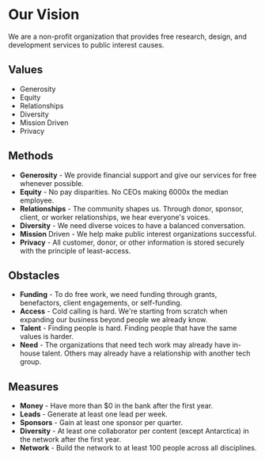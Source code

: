 # Our Vision

We are a non-profit organization that provides free research, design, and development services to public interest causes.

## Values
- Generosity
- Equity
- Relationships
- Diversity
- Mission Driven
- Privacy

## Methods
- **Generosity** - We provide financial support and give our services for free whenever possible.
- **Equity** - No pay disparities. No CEOs making 6000x the median employee.
- **Relationships** - The community shapes us. Through donor, sponsor, client, or worker relationships, we hear everyone's voices.
- **Diversity** - We need diverse voices to have a balanced conversation.
- **Mission** Driven - We help make public interest organizations successful.
- **Privacy** - All customer, donor, or other information is stored securely with the principle of least-access.

## Obstacles
- **Funding** - To do free work, we need funding through grants, benefactors, client engagements, or self-funding.
- **Access** - Cold calling is hard. We're starting from scratch when expanding our business beyond people we already know.
- **Talent** - Finding people is hard. Finding people that have the same values is harder. 
- **Need** - The organizations that need tech work may already have in-house talent. Others may already have a relationship with another tech group.

## Measures
- **Money** - Have more than $0 in the bank after the first year.
- **Leads** - Generate at least one lead per week.
- **Sponsors** - Gain at least one sponsor per quarter.
- **Diversity** - At least one collaborator per content (except Antarctica) in the network after the first year.
- **Network** - Build the network to at least 100 people across all disciplines.
